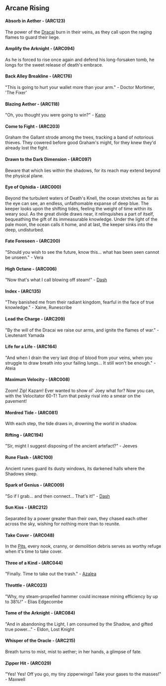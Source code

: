 ## Arcane Rising

#### Absorb in Aether - (ARC123)
The power of the [Dracai](~Dracai) burn in their veins, as they call upon the raging flames to guard their liege.

#### Amplify the Arknight - (ARC094)
As he is forced to rise once again and defend his long-forsaken tomb, he longs for the sweet release of death's embrace.

#### Back Alley Breakline - (ARC176)
"This is going to hurt your wallet more than your arm." - Doctor Mortimer, 'The Fixer'

#### Blazing Aether - (ARC118)
"Oh, you thought you were going to win?" - [Kano](../heroes-of-rathe/kano-about.md)

#### Come to Fight - (ARC203)
Graham the Gallant strode among the trees, tracking a band of notorious thieves.
They cowered before good Graham's might, for they knew they'd already lost the fight.

#### Drawn to the Dark Dimension - (ARC097)
Beware that which lies within the shadows, for its reach may extend beyond the physical plane.

#### Eye of Ophidia - (ARC000)
Beyond the turbulent waters of Death's Knell, the ocean stretches as far as the eye can see, an endless, unfathomable expanse of deep blue. The keeper looks upon the shifting tides, feeling the weight of time within its weary soul. As the great divide draws near, it relinquishes a part of itself, bequeathing the gift of its immeasurable knowledge. Under the light of the pale moon, the ocean calls it home, and at last, the keeper sinks into the deep, undisturbed.

#### Fate Foreseen - (ARC200)
"Should you wish to see the future, know this... what has been seen cannot be unseen." - Vera

#### High Octane - (ARC006)
"Now that's what I call blowing off steam!" - [Dash](../heroes-of-rathe/dash-about.md)

#### Index - (ARC135)
"They banished me from their radiant kingdom, fearful in the face of true knowledge." - Xaine, Runescribe

#### Lead the Charge - (ARC209)
"By the will of the Dracai we raise our arms, and ignite the flames of war." - Lieutenant Yamada

#### Life for a Life - (ARC164)
"And when I drain the very last drop of blood from your veins, when you struggle to draw breath into your failing lungs... It still won't be enough." - Ateia

#### Maximum Velocity - (ARC008)
Zoom! Zip! Kazam! Ever wanted to show ol' Joey what for? Now you can, with the Velocitator 60-T! Turn that pesky rival into a smear on the pavement!

#### Mordred Tide - (ARC081)
With each step, the tide draws in, drowning the world in shadow.

#### Rifting - (ARC194)
"Sir, might I suggest disposing of the ancient artefact?" - Jeeves

#### Rune Flash - (ARC100)
Ancient runes guard its dusty windows, its darkened halls where the Shadows sleep.

#### Spark of Genius - (ARC009)
"So if I grab... and then connect... That's it!" - [Dash](../heroes-of-rathe/dash-about.md)

#### Sun Kiss - (ARC212)
Separated by a power greater than their own, they chased each other across the sky, wishing for nothing more than to reunite.

#### Take Cover - (ARC048)
In the [Pits](../continents/rathe/pits/pits.md), every nook, cranny, or demolition debris serves as worthy refuge when it's time to take cover.

#### Three of a Kind - (ARC044)
"Finally. Time to take out the trash." - [Azalea](../heroes-of-rathe/azalea-about.md)

#### Throttle - (ARC023)
"Why, my steam-propelled hammer could increase mining efficiency by up to 38%!" - Elias Edgecombe

#### Tome of the Arknight - (ARC084)
"And in abandoning the Light, I am consumed by the Shadow, and gifted true power..." - Eldon, Lost Knight

#### Whisper of the Oracle - (ARC215)
Breath turns to mist, mist to aether; in her hands, a glimpse of fate.

#### Zipper Hit - (ARC029)
"Yes! Yes! Off you go, my tiny zipperwings! Take your gases to the masses!" - Maxwell
